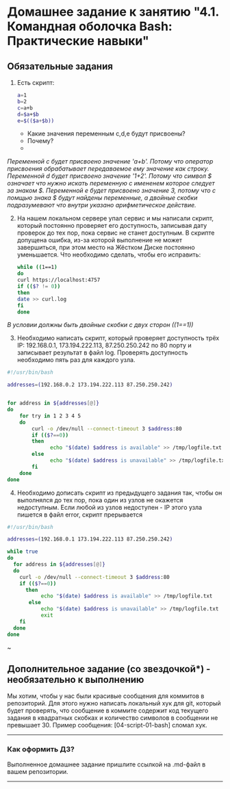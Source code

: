 # Домашнее задание к занятию "4.1. Командная оболочка Bash: Практические навыки"

## Обязательные задания

1. Есть скрипт:
	```bash
	a=1
	b=2
	c=a+b
	d=$a+$b
	e=$(($a+$b))
	```
	* Какие значения переменным c,d,e будут присвоены?
	* Почему?
	* 
_Переменной с будет присвоено значение 'a+b'. Потому что оператор присвоения обрабатывает передаваемое ему значение как строку.
Переменной d будет присвоено значение '1+2'. Потому что символ $ означает что нужно искать переменную с имененем которое следует за знаком $.
Переменной е будет присвоено значение 3, потому что с помщью знака $ будут найдены переменные, а двойные скобки подразумевают что внутри указано арифметическое действие._

2. На нашем локальном сервере упал сервис и мы написали скрипт, который постоянно проверяет его доступность, записывая дату проверок до тех пор, пока сервис не станет доступным. В скрипте допущена ошибка, из-за которой выполнение не может завершиться, при этом место на Жёстком Диске постоянно уменьшается. Что необходимо сделать, чтобы его исправить:
	```bash
	while ((1==1)
	do
	curl https://localhost:4757
	if (($? != 0))
	then
	date >> curl.log
	fi
	done
	```
_В условии должны быть двойные скобки с двух сторон ((1==1))_
	
3. Необходимо написать скрипт, который проверяет доступность трёх IP: 192.168.0.1, 173.194.222.113, 87.250.250.242 по 80 порту и записывает результат в файл log. Проверять доступность необходимо пять раз для каждого узла.


```bash
#!/usr/bin/bash

addresses=(192.168.0.2 173.194.222.113 87.250.250.242)


for address in ${addresses[@]}
do
    for try in 1 2 3 4 5
    do
        curl -o /dev/null --connect-timeout 3 $address:80
        if (($?==0))
        then
              echo "$(date) $address is available" >> /tmp/logfile.txt
        else
              echo "$(date) $address is unavailable" >> /tmp/logfile.txt
        fi
    done
done
```

4. Необходимо дописать скрипт из предыдущего задания так, чтобы он выполнялся до тех пор, пока один из узлов не окажется недоступным. Если любой из узлов недоступен - IP этого узла пишется в файл error, скрипт прерывается

```bash
#!/usr/bin/bash

addresses=(192.168.0.1 173.194.222.113 87.250.250.242)

while true
do
  for address in ${addresses[@]}
  do
    curl -o /dev/null --connect-timeout 3 $address:80
    if (($?==0))
      then
           echo "$(date) $address is available" >> /tmp/logfile.txt
       else
           echo "$(date) $address is unavailable" >> /tmp/logfile.txt
           exit
    fi
  done
done
```
~        

## Дополнительное задание (со звездочкой*) - необязательно к выполнению

Мы хотим, чтобы у нас были красивые сообщения для коммитов в репозиторий. Для этого нужно написать локальный хук для git, который будет проверять, что сообщение в коммите содержит код текущего задания в квадратных скобках и количество символов в сообщении не превышает 30. Пример сообщения: \[04-script-01-bash\] сломал хук.

---

### Как оформить ДЗ?

Выполненное домашнее задание пришлите ссылкой на .md-файл в вашем репозитории.

---
